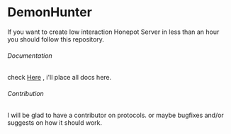 # DemonHunter

If you want to create low interaction Honepot Server in less than an hour you should follow this repository. 

###### Documentation

check [Here](https://revengecoming.github.com/DemonHunter/) , i'll place all docs here.

###### Contribution

I will be glad to have a contributor on protocols. or maybe bugfixes and/or suggests on how it should work.
